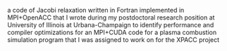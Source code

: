 a code of Jacobi relaxation written in Fortran implemented in MPI+OpenACC that I wrote during my postdoctoral research position at University of Illinois at Urbana-Champaign to identify performance and compiler optimizations for an MPI+CUDA code for a plasma combustion simulation program that I was assigned to work on for the XPACC project
